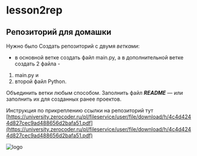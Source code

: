 # lesson2rep
 ## Репозиторий для домашки

Нужно было Создать репозиторий с двумя _ветками_:</br> 
- в основной ветке создать файл main.py, а в дополнительной ветке создать 2 файла - 
1. main.py и 
2. второй файл Python. 

Объединить ветки любым способом. Заполнить файл ___README___ — или заполнить 
их для созданных ранее проектов.

Инструкция по прикреплению ссылки на репозиторий тут [https://university.zerocoder.ru/pl/fileservice/user/file/download/h/4c4d4244d827cec9ad488656d2bafa51.pdf](https://university.zerocoder.ru/pl/fileservice/user/file/download/h/4c4d4244d827cec9ad488656d2bafa51.pdf)

![logo](https://saleads.pro/storage/logos/1628.png)